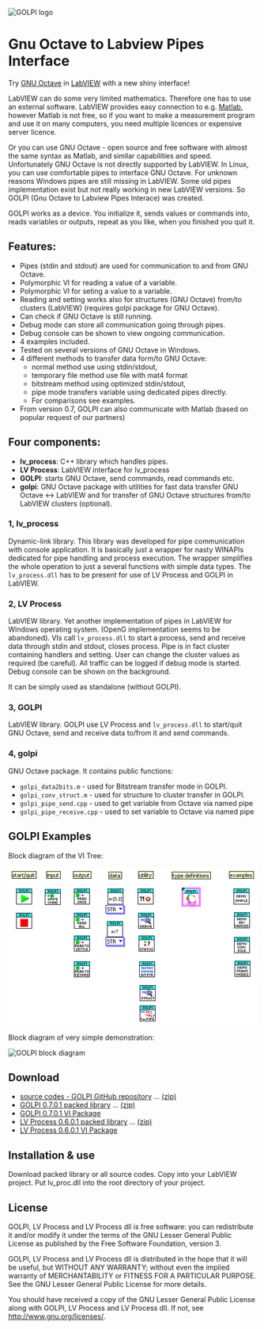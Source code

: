 ![GOLPI logo](GOLPI/GOLPI.png?raw=true "GOLPI logo")
# Gnu Octave to Labview Pipes Interface

Try [GNU Octave](https://www.gnu.org/software/octave/) in [LabVIEW](http://www.ni.com/labview/)
with a new shiny interface!

LabVIEW can do some very limited mathematics. Therefore one has to use an external software. LabVIEW
provides easy connection to e.g. [Matlab](https://www.mathworks.com/products/matlab/), however
Matlab is not free, so if you want to make a measurement program and use it on many computers, you
need multiple licences or expensive server licence. 

Or you can use GNU Octave - open source and free software with almost the same
syntax as Matlab, and similar capabilities and speed. Unfortunately GNU Octave is not directly
supported by LabVIEW. In Linux, you can use comfortable pipes to interface GNU Octave. For unknown
reasons Windows pipes are still missing in LabVIEW. Some old pipes implementation exist but not
really working in new LabVIEW versions. So GOLPI (Gnu Octave to Labview Pipes Interace) was created.

GOLPI works as a device. You initialize it, sends values or commands into, reads variables or
outputs, repeat as you like, when you finished you quit it.

## Features:

- Pipes (stdin and stdout) are used for communication to and from GNU Octave.
- Polymorphic VI for reading a value of a variable.
- Polymorphic VI for seting a value to a variable.
- Reading and setting works also for structures (GNU Octave) from/to clusters (LabVIEW) (requires golpi package for GNU Octave).
- Can check if GNU Octave is still running.
- Debug mode can store all communication going through pipes.
- Debug console can be shown to view ongoing communication.
- 4 examples included.
- Tested on several versions of GNU Octave in Windows.
- 4 different methods to transfer data form/to GNU Octave: 
  - normal method use using stdin/stdout,
  - temporary file method use file with mat4 format
  - bitstream method using optimized stdin/stdout,
  - pipe mode transfers variable using dedicated pipes directly.
  - For comparisons see examples.
- From version 0.7, GOLPI can also communicate with Matlab (based on popular request of our partners)

## Four components:

- **lv_process**: C++ library which handles pipes.
- **LV Process**: LabVIEW interface for lv_process
- **GOLPI**: starts GNU Octave, send commands, read commands etc.
- **golpi**: GNU Octave package with utilities for fast data transfer GNU Octave <-> LabVIEW and for transfer of GNU Octave structures from/to LabVIEW clusters (optional).

### 1, lv_process
Dynamic-link library. This library was developed for pipe communication with console application. It
is basically just a wrapper for nasty WINAPIs dedicated for pipe handling and process execution. The
wrapper simplifies the whole operation to just a several functions with simple data types. The
`lv_process.dll` has to be present for use of LV Process and GOLPI in LabVIEW.

### 2, LV Process
LabVIEW library. Yet another implementation of pipes in LabVIEW for Windows operating system. (OpenG
implementation seems to be abandoned). VIs call `lv_process.dll` to start a process, send and
receive data through stdin and stdout, closes process. Pipe is in fact cluster containing handlers
and setting. User can change the cluster values as required (be careful). All traffic can be logged
if debug mode is started. Debug console can be shown on the background.

It can be simply used as standalone (without GOLPI).

### 3, GOLPI
LabVIEW library. GOLPI use LV Process and `lv_process.dll` to start/quit GNU Octave, send and
receive data to/from it and send commands.

### 4, golpi
GNU Octave package. It contains public functions:

- `golpi_data2bits.m` - used for Bitstream transfer mode in GOLPI.
- `golpi_conv_struct.m` - used for structure to cluster transfer in GOLPI.
- `golpi_pipe_send.cpp` - used to get variable from Octave via named pipe
- `golpi_pipe_receive.cpp` - used to set variable to Octave via named pipe


## GOLPI Examples 

Block diagram of the VI Tree: 

![GOLPI VI Tree](GOLPI_VI_Tree.png?raw=true "GOLPI VI Tree")

Block diagram of very simple demonstration: 

![GOLPI block diagram](GOLPI_Demo_-_Simple_Use.png?raw=true "GOLPI block diagram")

## Download
- [source codes - GOLPI GitHub repository](https://github.com/KaeroDot/GOLPI) ... [(zip)](https://github.com/KaeroDot/GOLPI/zipball/master)
- [GOLPI 0.7.0.1 packed library](https://github.com/KaeroDot/GOLPI/tree/master/builds/GOLPI%200.7.0.1) ... [(zip)](https://minhaskamal.github.io/DownGit/#/home?url=https://github.com/KaeroDot/GOLPI/tree/master/builds/GOLPI%200.7.0.1)
- [GOLPI 0.7.0.1 VI Package](https://github.com/KaeroDot/GOLPI/blob/master/builds/golpi_lvlib-0.7.0.1.vip?raw=true)
- [LV Process 0.6.0.1 packed library](https://github.com/KaeroDot/GOLPI/tree/master/builds/LV%20Process%200.6.0.1) ... [(zip)](https://minhaskamal.github.io/DownGit/#/home?url=https://github.com/KaeroDot/GOLPI/tree/master/builds/LV%20Process%200.6.0.1)
- [LV Process 0.6.0.1 VI Package](https://github.com/KaeroDot/GOLPI/blob/master/builds/lv_process_lvlib-0.6.0.1.vip?raw=true)

## Installation & use
Download packed library or all source codes. Copy into your LabVIEW project. Put lv_proc.dll into
the root directory of your project.

## License
GOLPI, LV Process and LV Process dll is free software: you can redistribute it and/or modify
it under the terms of the GNU Lesser General Public License as published by
the Free Software Foundation, version 3.

GOLPI, LV Process and LV Process dll  is distributed in the hope that it will be useful,
but WITHOUT ANY WARRANTY; without even the implied warranty of
MERCHANTABILITY or FITNESS FOR A PARTICULAR PURPOSE.  See the
GNU Lesser General Public License for more details.

You should have received a copy of the GNU Lesser General Public License
along with GOLPI, LV Process and LV Process dll.  If not, see <http://www.gnu.org/licenses/>.
